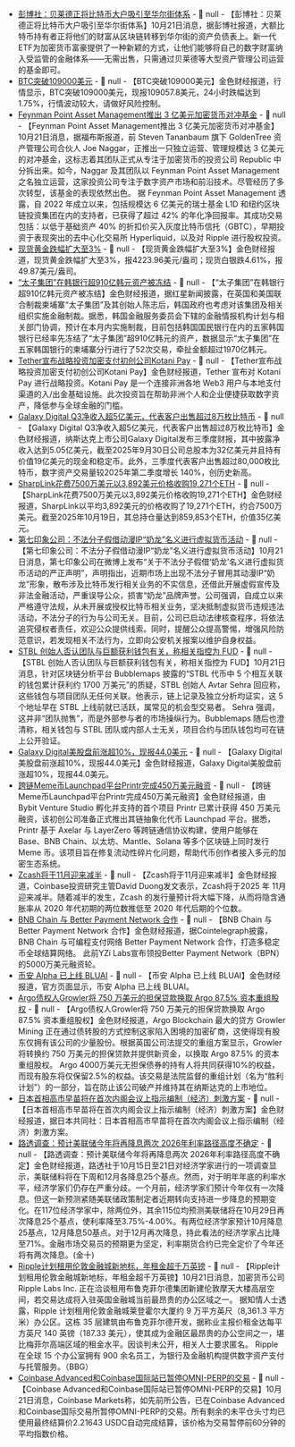 - [彭博社：贝莱德正将比特币大户吸引至华尔街体系](https://www.bloomberg.com/news/articles/2025-10-21/bitcoin-wealth-flows-to-wall-street-as-whales-adopt-etfs?taid=68f77a9609ac820001af1b81&utm_campaign=trueanthem&utm_content=business&utm_medium=social&utm_source=twitter) - 📰 null - 【彭博社：贝莱德正将比特币大户吸引至华尔街体系】10月21日消息，据彭博社报道，大额比特币持有者正将他们的财富从区块链转移到华尔街的资产负债表上。新一代ETF为加密货币富豪提供了一种新颖的方式，让他们能够将自己的数字财富纳入受监管的金融体系——无需出售，只需通过贝莱德等大型资产管理公司运营的基金即可。
- [BTC突破109000美元]() - 📰 null - 【BTC突破109000美元】金色财经报道，行情显示，BTC突破109000美元，现报109057.8美元，24小时跌幅达到1.75%，行情波动较大，请做好风险控制。
- [Feynman Point Asset Management推出 3 亿美元加密货币对冲基金](https://www.forbes.com/sites/digital-assets/2025/10/21/goldentree-veteran-launches-300-million-crypto-focused-hedge-fund/) - 📰 null - 【Feynman Point Asset Management推出 3 亿美元加密货币对冲基金】10月21日消息，据福布斯报道，前 Steven Tananbaum 旗下 GoldenTree 资产管理公司合伙人 Joe Naggar，正推出一只独立运营、管理规模达 3 亿美元的对冲基金，这标志着其团队正式从专注于加密货币的投资公司 Republic 中分拆出来。如今，Naggar 及其团队以 Feynman Point Asset Management 之名独立运营，这家投资公司专注于数字资产市场和前沿技术。尽管经历了多次转型，该基金的表现依然出色。 
据 Feynman Point Asset Management 透露，自 2022 年成立以来，包括规模达 6 亿美元的瑞士基金 L1D 和纽约区块链投资集团在内的支持者，已获得了超过 42% 的年化净回报率。其成功交易包括：以低于基础资产 40% 的折扣价买入灰度比特币信托（GBTC），早期投资于表现突出的去中心化交易所 Hyperliquid，以及对 Ripple 进行股权投资。
- [现货黄金跌幅扩大至3%]() - 📰 null - 【现货黄金跌幅扩大至3%】金色财经报道，现货黄金跌幅扩大至3%，报4223.96美元/盎司；现货白银跌4.61%，报49.87美元/盎司。
- [“太子集团”在韩银行超910亿韩元资产被冻结](https://mp.weixin.qq.com/s/mLaMLIOH0R6mDfZiwOoO2Q) - 📰 null - 【“太子集团”在韩银行超910亿韩元资产被冻结】金色财经报道，据红星新闻披露，在英国和美国联合制裁柬埔寨“太子集团”及其创始人陈志后，韩国政府也考虑对该集团及相关组织实施金融制裁。据悉，韩国金融服务委员会下辖的金融情报机构计划与相关部门协调，预计在本月内实施制裁，目前包括韩国国民银行在内的五家韩国银行已经率先冻结了“太子集团”超910亿韩元的资产，数据显示“太子集团”在五家韩国银行的柬埔寨分行进行了52次交易，牵扯金额超过1970亿韩元。
- [Tether宣布战略投资加密支付初创公司Kotani Pay]() - 📰 null - 【Tether宣布战略投资加密支付初创公司Kotani Pay】金色财经报道，Tether 宣布对 Kotani Pay 进行战略投资。Kotani Pay 是一个连接非洲各地 Web3 用户与本地支付渠道的入/出金基础设施。此次投资旨在帮助非洲个人和企业便捷获取数字资产，降低参与全球金融的门槛。
- [Galaxy Digital Q3净收入超5亿美元，代表客户出售超过8万枚比特币](https://www.prnewswire.com/news-releases/galaxy-announces-third-quarter-2025-financial-results-302590096.html) - 📰 null - 【Galaxy Digital Q3净收入超5亿美元，代表客户出售超过8万枚比特币】金色财经报道，纳斯达克上市公司Galaxy Digital发布三季度财报，其中披露净收入达到5.05亿美元，截至2025年9月30日公司总股本为32亿美元并且持有价值19亿美元的现金和稳定币。此外，三季度代表客户出售超过80,000枚比特币，数字资产交易量较2025年第二季度增长 140%，创历史新高。
- [SharpLink花费7500万美元以3,892美元价格收购19,271个ETH](https://x.com/SharpLinkGaming/status/1980606003570991197) - 📰 null - 【SharpLink花费7500万美元以3,892美元价格收购19,271个ETH】金色财经报道，SharpLink以平均3,892美元的价格收购了19,271个ETH，约合7500万美元。截至2025年10月19日，其总持仓量达到859,853个ETH，价值35亿美元。
- [第七印象公司：不法分子假借动漫IP“奶龙”名义进行虚拟货币活动](https://m.weibo.cn/status/5224258024246598) - 📰 null - 【第七印象公司：不法分子假借动漫IP“奶龙”名义进行虚拟货币活动】10月21日消息，第七印象公司在微博上发布“关于不法分子假借‘奶龙’名义进行虚拟货币活动的严正声明”，声明指出，近期市场上出现不法分子冒用其动漫IP“奶龙”形象，散布涉及比特币发行相关业务的不实信息，还借此开展虚假宣传及非法金融活动，严重误导公众，损害“奶龙”品牌声誉。公司强调，自成立以来严格遵守法规，从未开展或授权比特币相关业务，坚决抵制虚拟货币违规违法活动，不法分子的行为与公司无关。目前，公司已启动法律核查程序，将依法追究侵权者责任，欢迎公众提供线索。同时，提醒公众提高警惕，增强风险防范意识，若发现相关不法行为，立即向公安机关报案以维护自身权益。
- [STBL 创始人否认团队与巨额获利钱包有关，称相关指控为 FUD](https://x.com/avtarsehra/status/1980595321714381263) - 📰 null - 【STBL 创始人否认团队与巨额获利钱包有关，称相关指控为 FUD】10月21日消息，针对区块链分析平台 Bubblemaps 披露的“STBL 代币中 5 个相互关联的钱包累计获利约 1700 万美元”的质疑，STBL 创始人 Avtar Sehra 回应称，这些钱包与项目团队无任何关联。他表示，链上记录及独立分析均证实，这 5 个地址早在 STBL 上线前就已活跃，属常见的机会型交易者。 
Sehra 强调，这并非“团队抛售”，而是外部参与者的市场操纵行为。Bubblemaps 随后也澄清称，相关钱包与 STBL 团队或内部人士无关，项目合约与团队钱包均可在链上公开验证。
- [Galaxy Digital美股盘前涨超10%，现报44.0美元]() - 📰 null - 【Galaxy Digital美股盘前涨超10%，现报44.0美元】金色财经报道，Galaxy Digital美股盘前涨超10%，现报44.0美元。
- [跨链Meme币Launchpad平台Printr完成450万美元融资](https://twitter.com/TheBlock__/status/1980591173627445280) - 📰 null - 【跨链Meme币Launchpad平台Printr完成450万美元融资】金色财经报道，由 Bybit Venture Studio 孵化并支持的首个项目 Printr 已累计获得 450 万美元融资，该初创公司准备正式推出其链抽象化代币 Launchpad 平台。据悉，Printr 基于 Axelar 与 LayerZero 等跨链通信协议构建，使用户能够在 Base、BNB Chain、以太坊、Mantle、Solana 等多个区块链上同时发行 Meme 币。该项目旨在修复流动性碎片化问题，帮助代币创作者接入多元的加密生态系统。
- [Zcash将于11月迎来减半](https://x.com/Dav1dDuong/status/1980282278992302462) - 📰 null - 【Zcash将于11月迎来减半】金色财经报道，Coinbase投资研究主管David Duong发文表示，Zcash将于2025 年 11月迎来减半。随着减半的发生，Zcash 的发行量预计将大幅下降，从而将隐含通胀率从 2020 年代初期的两位数推低至 2020 年代后期的个位数。
- [BNB Chain 与 Better Payment Network 合作](https://x.com/Cointelegraph/status/1980590193930301866) - 📰 null - 【BNB Chain 与 Better Payment Network 合作】金色财经报道，据Cointelegraph披露，BNB Chain 与可编程支付网络 Better Payment Network 合作，打造多稳定币全球结算网络。 
此前YZi Labs宣布领投Better Payment Network（BPN）的5000万美元融资轮。
- [币安 Alpha 已上线 BLUAI]() - 📰 null - 【币安 Alpha 已上线 BLUAI】金色财经报道，官方页面显示，币安 Alpha 已上线 BLUAI。
- [Argo债权人Growler将 750 万美元的担保贷款换取 Argo 87.5% 资本重组股权](https://cointelegraph.com/news/argo-growler-mining-takeover-restructuring) - 📰 null - 【Argo债权人Growler将 750 万美元的担保贷款换取 Argo 87.5% 资本重组股权】金色财经报道，Argo Blockchain 最大的贷方 Growler Mining 正在通过债转股的方式控制这家陷入困境的加密矿商，这使得现有股东仅拥有该公司的少量股份。根据英国公司法提交的重组方案显示，Growler 将转换约 750 万美元的担保贷款并提供新资金，以换取 Argo 87.5% 的资本重组股权。 
Argo 4000万美元无担保债券的持有人将共同获得10%的权益，而现有股东将仅保留2.5%的权益。该交易是法院监督的重组计划（名为“胜利计划”）的一部分，旨在防止该公司破产并维持其在纳斯达克的上市地位。
- [日本首相高市早苗将在首次内阁会议上指示编制（经济）刺激方案]() - 📰 null - 【日本首相高市早苗将在首次内阁会议上指示编制（经济）刺激方案】金色财经报道，据日本共同社：日本首相高市早苗将在首次内阁会议上指示编制（经济）刺激方案。
- [路透调查：预计美联储今年将再降息两次 2026年利率路径高度不确定]() - 📰 null - 【路透调查：预计美联储今年将再降息两次 2026年利率路径高度不确定】金色财经报道，路透社于10月15日至21日对经济学家进行的一项调查显示，美联储料将在下周和12月各降息25个基点。然而，对于明年年底的利率水平，经济学家们仍存在严重分歧。一个月前，经济学家们预计今年仅有一次降息。但这一新预测紧随美联储政策制定者近期转向支持进一步降息的预期变化。在117位经济学家中，除两位外，其余115位均预测美联储将在10月29日再次降息25个基点，使利率降至3.75%-4.00%。有两位经济学家预计10月降息25基点，12月降息50基点。对于12月再次降息，持此看法的经济学家占比降至71%。金融市场交易员的预期更为坚定，利率期货合约已完全定价了今年还将有两次降息。(金十)
- [Ripple计划租用伦敦金融城新地标，年租金超千万英镑](https://www.bloomberg.com/news/articles/2025-10-21/crypto-firm-near-deal-for-top-of-brookfield-s-new-london-tower) - 📰 null - 【Ripple计划租用伦敦金融城新地标，年租金超千万英镑】10月21日消息，加密货币公司 Ripple Labs Inc. 正在洽谈租用布鲁克菲尔德集团新建伦敦摩天大楼高层空间，若交易达成将入驻英国金融城当前最昂贵的办公区域之一。 
据知情人士透露，Ripple 计划租用伦敦金融城莱登霍尔大厦约 9 万平方英尺（8,361.3 平方米）办公区。这栋 35 层建筑由布鲁克菲尔德开发，据称业主报价租金达每平方英尺 140 英镑（187.33 美元），使其成为金融区最昂贵的办公空间之一，堪比梅菲尔高端区域的租金水平。因谈判未公开，相关人士要求匿名。 
Ripple 在全球 15 个办公室拥有 900 余名员工，为银行及金融机构提供数字资产支付与托管服务。（BBG）
- [Coinbase Advanced和Coinbase国际站已暂停OMNI-PERP的交易](https://x.com/CoinbaseMarkets/status/1980581225635913872) - 📰 null - 【Coinbase Advanced和Coinbase国际站已暂停OMNI-PERP的交易】10月21日消息，Coinbase Markets称，如先前所公告，已在Coinbase Advanced和Coinbase国际交易所暂停OMNI-PERP的交易。所有剩余的未平仓头寸均已使用最终结算价2.21643 USDC自动完成结算，该价格为交易暂停前60分钟的平均指数价格。
